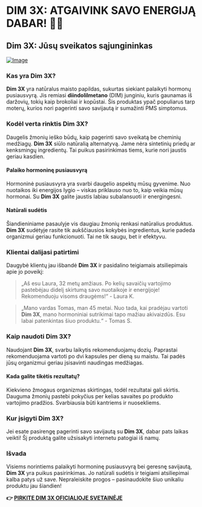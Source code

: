 # DIM 3X: ATGAIVINK SAVO ENERGIJĄ DABAR! 💪✨

## Dim 3X: Jūsų sveikatos sąjungininkas

[![Image](https://www2.sellhealth.com/237/dim3x_new_4_2.jpg)](https://gchaffi.com/iM0bVAZB)

### Kas yra Dim 3X?

**Dim 3X** yra natūralus maisto papildas, sukurtas siekiant palaikyti hormonų pusiausvyrą. Jis remiasi **diindolilmetano** (DIM) junginiu, kuris gaunamas iš daržovių, tokių kaip brokoliai ir kopūstai. Šis produktas ypač populiarus tarp moterų, kurios nori pagerinti savo savijautą ir sumažinti PMS simptomus.

### Kodėl verta rinktis Dim 3X?

Daugelis žmonių ieško būdų, kaip pagerinti savo sveikatą be cheminių medžiagų. **Dim 3X** siūlo natūralią alternatyvą. Jame nėra sintetinių priedų ar kenksmingų ingredientų. Tai puikus pasirinkimas tiems, kurie nori jaustis geriau kasdien.

#### Palaiko hormoninę pusiausvyrą

Hormoninė pusiausvyra yra svarbi daugelio aspektų mūsų gyvenime. Nuo nuotaikos iki energijos lygio – viskas priklauso nuo to, kaip veikia mūsų hormonai. Su **Dim 3X** galite jaustis labiau subalansuoti ir energingesni.

#### Natūrali sudėtis

Šiandieniniame pasaulyje vis daugiau žmonių renkasi natūralius produktus. **Dim 3X** sudėtyje rasite tik aukščiausios kokybės ingredientus, kurie padeda organizmui geriau funkcionuoti. Tai ne tik saugu, bet ir efektyvu.

### Klientai dalijasi patirtimi

Daugybė klientų jau išbandė **Dim 3X** ir pasidalino teigiamais atsiliepimais apie jo poveikį:

> „Aš esu Laura, 32 metų amžiaus. Po kelių savaičių vartojimo pastebėjau didelį skirtumą savo nuotaikoje ir energijoje! Rekomenduoju visoms draugėms!“ - Laura K.

> „Mano vardas Tomas, man 45 metai. Nuo tada, kai pradėjau vartoti **Dim 3X**, mano hormoniniai sutrikimai tapo mažiau akivaizdūs. Esu labai patenkintas šiuo produktu.“ - Tomas S.

### Kaip naudoti Dim 3X?

Naudojant **Dim 3X**, svarbu laikytis rekomenduojamų dozių. Paprastai rekomenduojama vartoti po dvi kapsules per dieną su maistu. Tai padės jūsų organizmui geriau įsisavinti naudingas medžiagas.

#### Kada galite tikėtis rezultatų?

Kiekvieno žmogaus organizmas skirtingas, todėl rezultatai gali skirtis. Dauguma žmonių pastebi pokyčius per kelias savaites po produkto vartojimo pradžios. Svarbiausia būti kantriems ir nuosekliems.

### Kur įsigyti Dim 3X?

Jei esate pasirengę pagerinti savo savijautą su **Dim 3X**, dabar pats laikas veikti! Šį produktą galite užsisakyti internetu patogiai iš namų.

### Išvada

Visiems norintiems palaikyti hormoninę pusiausvyrą bei geresnę savijautą, **Dim 3X** yra puikus pasirinkimas. Jo natūrali sudėtis ir teigiami atsiliepimai kalba patys už save. Nepraleiskite progos – pasinaudokite šiuo unikaliu produktu jau šiandien!



**👉 [PIRKITE DIM 3X OFICIALIOJE SVETAINĖJE](https://gchaffi.com/iM0bVAZB)**